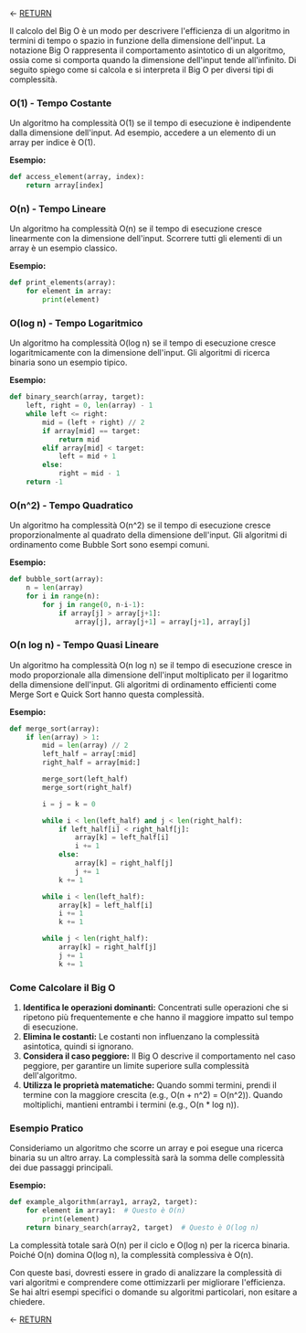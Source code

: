 <- [RETURN](https://github.com/niksolaz/Algorithm-doc/tree/develop?tab=readme-ov-file)

Il calcolo del Big O è un modo per descrivere l'efficienza di un algoritmo in termini di tempo o spazio in funzione della dimensione dell'input. La notazione Big O rappresenta il comportamento asintotico di un algoritmo, ossia come si comporta quando la dimensione dell'input tende all'infinito. Di seguito spiego come si calcola e si interpreta il Big O per diversi tipi di complessità.

### O(1) - Tempo Costante
Un algoritmo ha complessità O(1) se il tempo di esecuzione è indipendente dalla dimensione dell'input. Ad esempio, accedere a un elemento di un array per indice è O(1).

**Esempio:**
```python
def access_element(array, index):
    return array[index]
```

### O(n) - Tempo Lineare
Un algoritmo ha complessità O(n) se il tempo di esecuzione cresce linearmente con la dimensione dell'input. Scorrere tutti gli elementi di un array è un esempio classico.

**Esempio:**
```python
def print_elements(array):
    for element in array:
        print(element)
```

### O(log n) - Tempo Logaritmico
Un algoritmo ha complessità O(log n) se il tempo di esecuzione cresce logaritmicamente con la dimensione dell'input. Gli algoritmi di ricerca binaria sono un esempio tipico.

**Esempio:**
```python
def binary_search(array, target):
    left, right = 0, len(array) - 1
    while left <= right:
        mid = (left + right) // 2
        if array[mid] == target:
            return mid
        elif array[mid] < target:
            left = mid + 1
        else:
            right = mid - 1
    return -1
```

### O(n^2) - Tempo Quadratico
Un algoritmo ha complessità O(n^2) se il tempo di esecuzione cresce proporzionalmente al quadrato della dimensione dell'input. Gli algoritmi di ordinamento come Bubble Sort sono esempi comuni.

**Esempio:**
```python
def bubble_sort(array):
    n = len(array)
    for i in range(n):
        for j in range(0, n-i-1):
            if array[j] > array[j+1]:
                array[j], array[j+1] = array[j+1], array[j]
```

### O(n log n) - Tempo Quasi Lineare
Un algoritmo ha complessità O(n log n) se il tempo di esecuzione cresce in modo proporzionale alla dimensione dell'input moltiplicato per il logaritmo della dimensione dell'input. Gli algoritmi di ordinamento efficienti come Merge Sort e Quick Sort hanno questa complessità.

**Esempio:**
```python
def merge_sort(array):
    if len(array) > 1:
        mid = len(array) // 2
        left_half = array[:mid]
        right_half = array[mid:]

        merge_sort(left_half)
        merge_sort(right_half)

        i = j = k = 0

        while i < len(left_half) and j < len(right_half):
            if left_half[i] < right_half[j]:
                array[k] = left_half[i]
                i += 1
            else:
                array[k] = right_half[j]
                j += 1
            k += 1

        while i < len(left_half):
            array[k] = left_half[i]
            i += 1
            k += 1

        while j < len(right_half):
            array[k] = right_half[j]
            j += 1
            k += 1
```

### Come Calcolare il Big O
1. **Identifica le operazioni dominanti:** Concentrati sulle operazioni che si ripetono più frequentemente e che hanno il maggiore impatto sul tempo di esecuzione.
2. **Elimina le costanti:** Le costanti non influenzano la complessità asintotica, quindi si ignorano.
3. **Considera il caso peggiore:** Il Big O descrive il comportamento nel caso peggiore, per garantire un limite superiore sulla complessità dell'algoritmo.
4. **Utilizza le proprietà matematiche:** Quando sommi termini, prendi il termine con la maggiore crescita (e.g., O(n + n^2) = O(n^2)). Quando moltiplichi, mantieni entrambi i termini (e.g., O(n * log n)).

### Esempio Pratico
Consideriamo un algoritmo che scorre un array e poi esegue una ricerca binaria su un altro array. La complessità sarà la somma delle complessità dei due passaggi principali.

**Esempio:**
```python
def example_algorithm(array1, array2, target):
    for element in array1:  # Questo è O(n)
        print(element)
    return binary_search(array2, target)  # Questo è O(log n)
```
La complessità totale sarà O(n) per il ciclo e O(log n) per la ricerca binaria. Poiché O(n) domina O(log n), la complessità complessiva è O(n).

Con queste basi, dovresti essere in grado di analizzare la complessità di vari algoritmi e comprendere come ottimizzarli per migliorare l'efficienza. Se hai altri esempi specifici o domande su algoritmi particolari, non esitare a chiedere.

<- [RETURN](https://github.com/niksolaz/Algorithm-doc/tree/develop?tab=readme-ov-file)